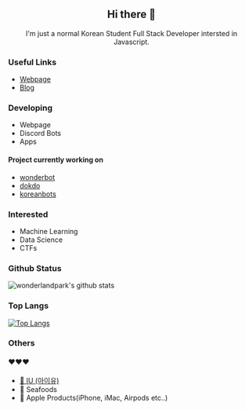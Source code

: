 <h2 align="center">Hi there 👋</h2>
<p align="center">I'm just a normal Korean Student Full Stack Developer intersted in Javascript.</p>

### Useful Links

- [Webpage](https://wonder.im)
- [Blog](https://blog.wonder.im)

### Developing

- Webpage
- Discord Bots
- Apps

#### Project currently working on

- [wonderbot](https://github.com/wonderlandpark/wonderbot)
- [dokdo](https://github.com/wonderlandpark/dokdo)
- [koreanbots](https://github.com/koreanbots)

### Interested

- Machine Learning
- Data Science
- CTFs

### Github Status

![wonderlandpark's github stats](https://github-readme-stats.vercel.app/api?username=wonderlandpark&bg_color=ffa745,fe869f,ef7ac8,a083ed,43aeff&title_color=fff&text_color=fff&show_icons=true&count_private=true)

### Top Langs

[![Top Langs](https://github-readme-stats.vercel.app/api/top-langs/?username=wonderlandpark&bg_color=ffa745,fe869f,ef7ac8,a083ed,43aeff&title_color=fff&text_color=fff)](https://github.com/wonderlandpark/github-readme-stats)

### Others
#### ❤️❤️❤️

- [🎤 IU (아이유)](https://www.instagram.com/dlwlrma/)
- 🦀 Seafoods
- 🍎 Apple Products(iPhone, iMac, Airpods etc..)
